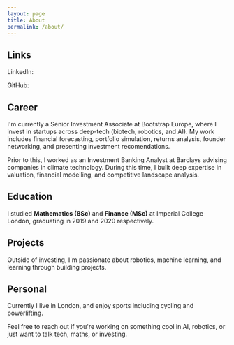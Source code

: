```yaml
---
layout: page
title: About
permalink: /about/
---
```


## Links

LinkedIn: 

GitHub: 

## Career

I'm currently a Senior Investment Associate at Bootstrap Europe, where I invest in startups across deep-tech (biotech, robotics, and AI). My work includes financial forecasting, portfolio simulation, returns analysis, founder networking, and presenting investment recomendations.

Prior to this, I worked as an Investment Banking Analyst at Barclays advising companies in climate technology. During this time, I built deep expertise in valuation, financial modelling, and competitive landscape analysis.

## Education

I studied **Mathematics (BSc)** and **Finance (MSc)** at Imperial College London, graduating in 2019 and 2020 respectively. 

## Projects

Outside of investing, I'm passionate about robotics, machine learning, and learning through building projects. 

## Personal

Currently I live in London, and enjoy sports including cycling and powerlifting. 

Feel free to reach out if you're working on something cool in AI, robotics, or just want to talk tech, maths, or investing. 